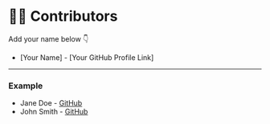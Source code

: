 # 👩‍💻 Contributors

Add your name below 👇

- [Your Name] - [Your GitHub Profile Link]

---

### Example
- Jane Doe - [GitHub](https://github.com/janedoe)
- John Smith - [GitHub](https://github.com/johnsmith)
